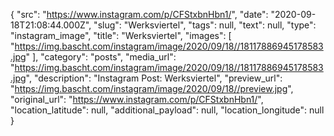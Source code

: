 {
  "src": "https://www.instagram.com/p/CFStxbnHbn1/",
  "date": "2020-09-18T21:08:44.000Z",
  "slug": "Werksviertel",
  "tags": null,
  "text": null,
  "type": "instagram_image",
  "title": "Werksviertel",
  "images": [
    "https://img.bascht.com/instagram/image/2020/09/18//18117886945178583.jpg"
  ],
  "category": "posts",
  "media_url": "https://img.bascht.com/instagram/image/2020/09/18//18117886945178583.jpg",
  "description": "Instagram Post: Werksviertel",
  "preview_url": "https://img.bascht.com/instagram/image/2020/09/18//preview.jpg",
  "original_url": "https://www.instagram.com/p/CFStxbnHbn1/",
  "location_latitude": null,
  "additional_payload": null,
  "location_longitude": null
}
